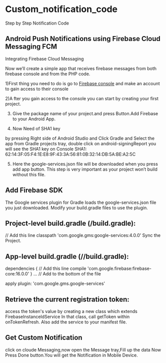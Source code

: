 # Custom_notification_code
Step by Step Notification Code

## Android Push Notifications using Firebase Cloud Messaging FCM
Integrating Firebase Cloud Messaging

 Now we’ll create a simple app that receives firebase messages from both firebase console and from the PHP code.

1)First thing you need to do is go to
[Firebase console](https://firebase.google.com)
and make an account to gain access to their console

2)A fter you gain access to the console you can start by creating your first project.

3) Give the package name of your project.and press Button.Add Firebase to your Android App.

4) Now Need of SHA1 key

by pressing Right side of Android Studio and Click Gradle and Select the app from Gradle projects tray,
double click on android-signingReport
you will see the SHA1 key on Console
SHA1: 62:14:3F:05:F4:1E:E8:9F:43:3A:56:81:0B:32:14:DB:5A:BE:A2:5C

5) Here the google-services.json file will be downloaded when you press add app button.
This step is very important as your project won’t build without this file.


## Add Firebase SDK
 The Google services plugin for Gradle loads the google-services.json file you just downloaded. Modify your build.gradle files to use the plugin.
## Project-level build.gradle (<project>/build.gradle):
  // Add this line
    classpath 'com.google.gms:google-services:4.0.0'
Sync the Project.

## App-level build.gradle (<project>/<app-module>/build.gradle):
dependencies {
  // Add this line
  compile 'com.google.firebase:firebase-core:16.0.0'
}
...
// Add to the bottom of the file
 
apply plugin: 'com.google.gms.google-services'

## Retrieve the current registration token:
 access the token's value by creating a new class which extends FirebaseInstanceIdService In that class, call getToken within onTokenRefresh.
 Also add the service to your manifest file.
 
 ## Get Custom Notification
 click on cloude Messaging,now open the Message tray,Fill up the data 
 Now Press Done button.You will get the Notification in Mobile Device.
 
 
 
 
 
 
